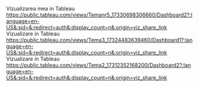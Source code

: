 Vizualizarea mea in Tableau https://public.tableau.com/views/Temanr5_17330698306660/Dashboard2?:language=en-US&:sid=&:redirect=auth&:display_count=n&:origin=viz_share_link
Vizualizare in Tableau https://public.tableau.com/views/Tema3_17324483639460/Dashboard1?:language=en-US&:sid=&:redirect=auth&:display_count=n&:origin=viz_share_link
Vizualizare in Tableau https://public.tableau.com/views/Tema2_17312352168200/Dashboard2?:language=en-US&:sid=&:redirect=auth&:display_count=n&:origin=viz_share_link
